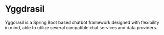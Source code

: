 # Yggdrasil #

Yggdrasil is a Spring Boot based chatbot framework designed with flexibility in mind, able to utilize several compatible chat services and data providers.
